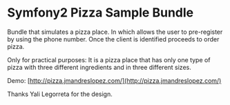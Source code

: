Symfony2 Pizza Sample Bundle
============================

Bundle that simulates a pizza place. In which allows the user to pre-register by using the phone number. Once the client is identified proceeds to order pizza. 

Only for practical purposes: It is a pizza place that has only one type of pizza with three different ingredients and in three different sizes. 

Demo: [http://pizza.jmandreslopez.com/](http://pizza.jmandreslopez.com/)

Thanks Yali Legorreta for the design.
